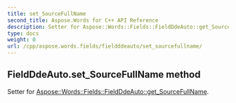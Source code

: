 ```yaml
---
title: set_SourceFullName
second_title: Aspose.Words for C++ API Reference
description: Setter for Aspose::Words::Fields::FieldDdeAuto::get_SourceFullName. 
type: docs
weight: 0
url: /cpp/aspose.words.fields/fieldddeauto/set_sourcefullname/
---
```

## FieldDdeAuto.set_SourceFullName method


Setter for [Aspose::Words::Fields::FieldDdeAuto::get_SourceFullName](./get_sourcefullname/).

